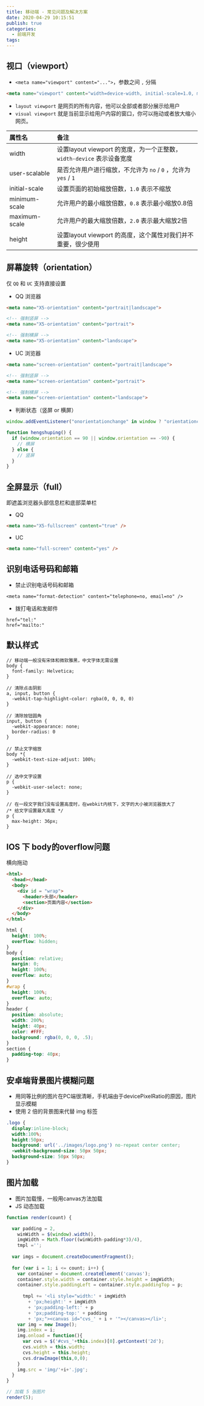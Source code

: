 ```yaml
---
title: 移动端 - 常见问题及解决方案
date: 2020-04-29 10:15:51
publish: true
categories:
  - 前端开发
tags:
---
```


<Boxx/>

## 视口（viewport）
- `<meta name="viewport" content="...">`，参数之间 `,` 分隔
```html
<meta name="viewport" content="width=device-width, initial-scale=1.0, maximum-scale=1.0,minimum-scale=1.0,user-scalable=0" />
```
- `layout viewport` 是网页的所有内容，他可以全部或者部分展示给用户
- `visual viewport` 就是当前显示给用户内容的窗口，你可以拖动或者放大缩小网页。

| 属性名| 备注 |
| :- | :- |
| width | 设置layout viewport 的宽度，为一个正整数，`width-device` 表示设备宽度 |
| user-scalable | 是否允许用户进行缩放，不允许为 `no` / `0` ，允许为 `yes` / `1`
| initial-scale | 设置页面的初始缩放倍数，`1.0` 表示不缩放 |
| minimum-scale | 允许用户的最小缩放倍数，`0.8` 表示最小缩放0.8倍 |
| maximum-scale | 允许用户的最大缩放倍数，`2.0` 表示最大缩放2倍 |
| height | 设置layout viewport 的高度，这个属性对我们并不重要，很少使用 |

## 屏幕旋转（orientation）
仅 `QQ` 和 `UC` 支持直接设置
- QQ 浏览器
```html
<meta name="X5-orientation" content="portrait|landscape">

<!-- 强制竖屏 -->
<meta name="X5-orientation" content="portrait">

<!-- 强制横屏 -->
<meta name="X5-orientation" content="landscape">
```

- UC 浏览器
```html
<meta name="screen-orientation" content="portrait|landscape">

<!-- 强制竖屏 -->
<meta name="screen-orientation" content="portrait">

<!-- 强制横屏 -->
<meta name="screen-orientation" content="landscape">
```

- 判断状态（竖屏 or 横屏）
```javascript
window.addEventListener("onorientationchange" in window ? "orientationchange" : "resize", hengshuping, false);

function hengshuping() {
  if (window.orientation == 90 || window.orientation == -90) {
    // 横屏
  } else {
    // 竖屏
  }
}
```

## 全屏显示（full）
即遮盖浏览器头部信息栏和底部菜单栏
- QQ
```html
<meta name="X5-fullscreen" content="true" />
```

- UC
```html
<meta name="full-screen" content="yes" />
```

## 识别电话号码和邮箱
- 禁止识别电话号码和邮箱
```
<meta name="format-detection" content="telephone=no, email=no" />
```

- 拨打电话和发邮件
```
href="tel:"
href="mailto:"
```

## 默认样式
```less
// 移动端一般没有宋体和微软雅黑，中文字体无需设置
body {
  font-family: Helvetica;
}

// 清除点击阴影
a, input, button {
  -webkit-tap-highlight-color: rgba(0, 0, 0, 0)
}

// 清除按钮圆角
input, button {
  -webkit-appearance: none;
  border-radius: 0
}

// 禁止文字缩放
body *{
  -webkit-text-size-adjust: 100%;
}

// 选中文字设置
p {
  -webkit-user-select: none;
}

// 在一段文字我们没有设置高度时，在webkit内核下，文字的大小被浏览器放大了
/* 给文字设置最大高度 */
p {
  max-height: 36px;
}
```

## IOS 下 body的overflow问题
横向拖动
```html
<html>
  <head></head>
  <body>
    <div id = "wrap">
      <header>头部</header>
      <section>页面内容</section>
    </div>
  </body>
</html>
```
```css
html {
  height: 100%;
  overflow: hidden;
}
body {
  position: relative;
  margin: 0;
  height: 100%;
  overflow: auto;
}
#wrap {
  height: 100%;
  overflow: auto;
}
header {
  position: absolute;
  width: 200%;
  height: 40px;
  color: #FFF;
  background: rgba(0, 0, 0, .5);
}
section {
  padding-top: 40px;
}
```

## 安卓端背景图片模糊问题
- 用同等比例的图片在PC端很清晰，手机端由于devicePixelRatio的原因，图片显示模糊
- 使用 2 倍的背景图来代替 img 标签
```css
.logo {
  display:inline-block;
  width:100%;
  height:50px;
  background: url('../images/logo.png') no-repeat center center;
  -webkit-background-size: 50px 50px;
  background-size: 50px 50px;
}
```

## 图片加载
- 图片加载慢，一般用canvas方法加载
- JS 动态加载
```javascript
function render(count) {

  var padding = 2,
    winWidth = $(window).width(),
    imgWidth = Math.floor((winWidth-padding*3)/4),
    tmpl ='';
    
  var imgs = document.createDocumentFragment();
  
  for (var i = 1; i <= count; i++) {
    var container = document.createElement('canvas');
    container.style.width = container.style.height = imgWidth;
    container.style.paddingLeft = container.style.paddingTop = p;
    
      tmpl += '<li style="width:' + imgWidth 
        + 'px;height:' + imgWidth 
        + 'px;padding-left:' + p 
        + 'px;padding-top:' + padding 
        + 'px;"><canvas id="cvs_' + i + '"></canvas></li>';
    var img = new Image();
    img.index = i;
    img.onload = function(){
      var cvs = $('#cvs_'+this.index)[0].getContext('2d');
      cvs.width = this.width;
      cvs.height = this.height;
      cvs.drawImage(this,0,0);
    }
    img.src = 'img/'+i+'.jpg';
  }
}

// 加载 5 张图片
render(5);
```

